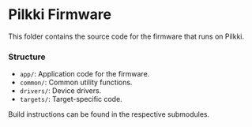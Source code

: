 # Pilkki Firmware
This folder contains the source code for the firmware that runs on Pilkki.

### Structure

- `app/`: Application code for the firmware.
- `common/`: Common utility functions.
- `drivers/`: Device drivers.
- `targets/`: Target-specific code.

Build instructions can be found in the respective submodules.
